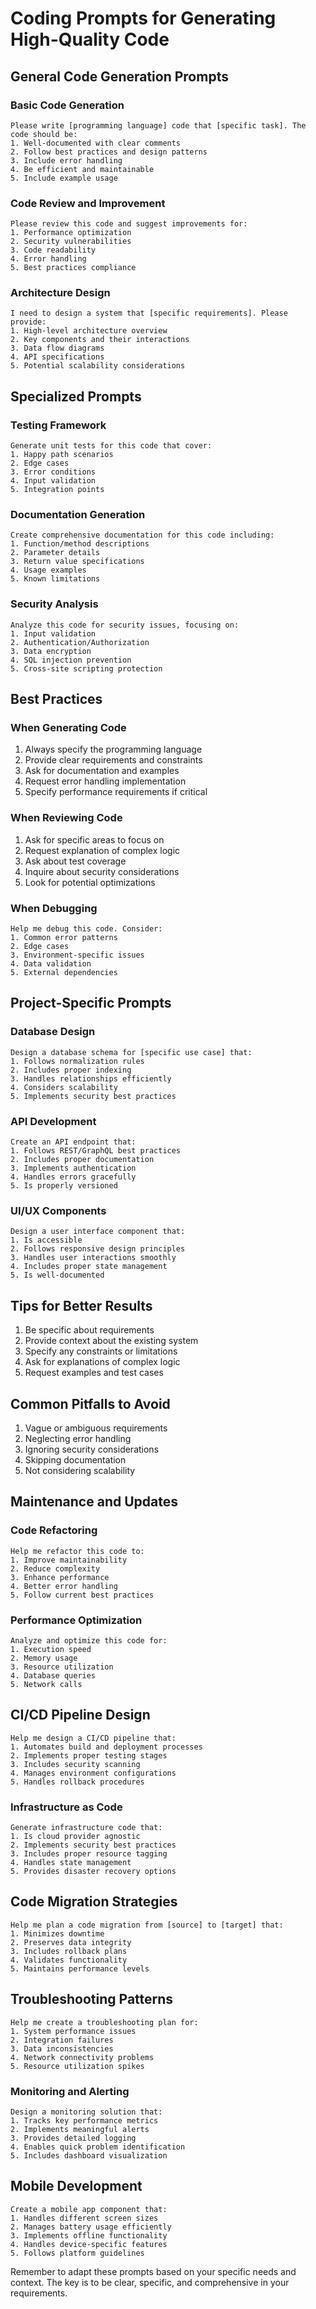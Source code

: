 # Coding Prompts for Generating High-Quality Code

## General Code Generation Prompts

### Basic Code Generation
```
Please write [programming language] code that [specific task]. The code should be:
1. Well-documented with clear comments
2. Follow best practices and design patterns
3. Include error handling
4. Be efficient and maintainable
5. Include example usage
```

### Code Review and Improvement
```
Please review this code and suggest improvements for:
1. Performance optimization
2. Security vulnerabilities
3. Code readability
4. Error handling
5. Best practices compliance
```

### Architecture Design
```
I need to design a system that [specific requirements]. Please provide:
1. High-level architecture overview
2. Key components and their interactions
3. Data flow diagrams
4. API specifications
5. Potential scalability considerations
```

## Specialized Prompts

### Testing Framework
```
Generate unit tests for this code that cover:
1. Happy path scenarios
2. Edge cases
3. Error conditions
4. Input validation
5. Integration points
```

### Documentation Generation
```
Create comprehensive documentation for this code including:
1. Function/method descriptions
2. Parameter details
3. Return value specifications
4. Usage examples
5. Known limitations
```

### Security Analysis
```
Analyze this code for security issues, focusing on:
1. Input validation
2. Authentication/Authorization
3. Data encryption
4. SQL injection prevention
5. Cross-site scripting protection
```

## Best Practices

### When Generating Code
1. Always specify the programming language
2. Provide clear requirements and constraints
3. Ask for documentation and examples
4. Request error handling implementation
5. Specify performance requirements if critical

### When Reviewing Code
1. Ask for specific areas to focus on
2. Request explanation of complex logic
3. Ask about test coverage
4. Inquire about security considerations
5. Look for potential optimizations

### When Debugging
```
Help me debug this code. Consider:
1. Common error patterns
2. Edge cases
3. Environment-specific issues
4. Data validation
5. External dependencies
```

## Project-Specific Prompts

### Database Design
```
Design a database schema for [specific use case] that:
1. Follows normalization rules
2. Includes proper indexing
3. Handles relationships efficiently
4. Considers scalability
5. Implements security best practices
```

### API Development
```
Create an API endpoint that:
1. Follows REST/GraphQL best practices
2. Includes proper documentation
3. Implements authentication
4. Handles errors gracefully
5. Is properly versioned
```

### UI/UX Components
```
Design a user interface component that:
1. Is accessible
2. Follows responsive design principles
3. Handles user interactions smoothly
4. Includes proper state management
5. Is well-documented
```

## Tips for Better Results

1. Be specific about requirements
2. Provide context about the existing system
3. Specify any constraints or limitations
4. Ask for explanations of complex logic
5. Request examples and test cases

## Common Pitfalls to Avoid

1. Vague or ambiguous requirements
2. Neglecting error handling
3. Ignoring security considerations
4. Skipping documentation
5. Not considering scalability

## Maintenance and Updates

### Code Refactoring
```
Help me refactor this code to:
1. Improve maintainability
2. Reduce complexity
3. Enhance performance
4. Better error handling
5. Follow current best practices
```

### Performance Optimization
```
Analyze and optimize this code for:
1. Execution speed
2. Memory usage
3. Resource utilization
4. Database queries
5. Network calls
```

## CI/CD Pipeline Design
```
Help me design a CI/CD pipeline that:
1. Automates build and deployment processes
2. Implements proper testing stages
3. Includes security scanning
4. Manages environment configurations
5. Handles rollback procedures
```

### Infrastructure as Code
```
Generate infrastructure code that:
1. Is cloud provider agnostic
2. Implements security best practices
3. Includes proper resource tagging
4. Handles state management
5. Provides disaster recovery options
```

## Code Migration Strategies
```
Help me plan a code migration from [source] to [target] that:
1. Minimizes downtime
2. Preserves data integrity
3. Includes rollback plans
4. Validates functionality
5. Maintains performance levels
```

## Troubleshooting Patterns
```
Help me create a troubleshooting plan for:
1. System performance issues
2. Integration failures
3. Data inconsistencies
4. Network connectivity problems
5. Resource utilization spikes
```

### Monitoring and Alerting
```
Design a monitoring solution that:
1. Tracks key performance metrics
2. Implements meaningful alerts
3. Provides detailed logging
4. Enables quick problem identification
5. Includes dashboard visualization
```

## Mobile Development
```
Create a mobile app component that:
1. Handles different screen sizes
2. Manages battery usage efficiently
3. Implements offline functionality
4. Handles device-specific features
5. Follows platform guidelines
```

Remember to adapt these prompts based on your specific needs and context. The key is to be clear, specific, and comprehensive in your requirements. 